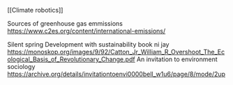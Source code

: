 [[Climate robotics]]

Sources of greenhouse gas emmissions
https://www.c2es.org/content/international-emissions/

Silent spring
Development with sustainability book ni jay
https://monoskop.org/images/9/92/Catton_Jr_William_R_Overshoot_The_Ecological_Basis_of_Revolutionary_Change.pdf
An invitation to environment sociology
https://archive.org/details/invitationtoenvi0000bell_w1u6/page/8/mode/2up
